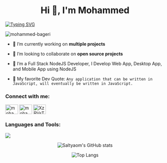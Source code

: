 <h1 align="center">Hi 👋, I'm Mohammed</h1>
<a href="https://git.io/typing-svg"><img src="https://readme-typing-svg.herokuapp.com?font=Fira+Code&pause=1000&center=true&random=false&width=470&lines=full+stack+developer+and+devops+enginer" alt="Typing SVG" /></a>

<p align="left"> <img src="https://komarev.com/ghpvc/?username=mohammed-bageri&label=Profile%20views&color=0e75b6&style=flat" alt="mohammed-bageri" /> </p>


- 🔭 I’m currently working on **multiple projects**

- 👯 I’m looking to collaborate on **open source projects**

- 💬 I’m a Full Stack NodeJS Developer, I Develop Web App, Desktop App, and Mobile App using NodeJS

- 🌱 My favorite Dev Quote:
` Any application that can be written in JavaScript, will eventually be written in JavaScript. `

<h3 align="left">Connect with me:</h3>
<p align="left">
<a href="https://linkedin.com/in/mohammed-bageri-1429481a2" target="blank"><img align="center" src="https://raw.githubusercontent.com/rahuldkjain/github-profile-readme-generator/master/src/images/icons/Social/linked-in-alt.svg" alt="mohammed-bageri-1429481a2" height="30" width="40" /></a>
<a href="https://fb.com/mohammed.bageri.18" target="blank"><img align="center" src="https://raw.githubusercontent.com/rahuldkjain/github-profile-readme-generator/master/src/images/icons/Social/facebook.svg" alt="mohammed.bageri.18" height="30" width="40" /></a>
<a href="https://discord.gg/XzPVsThj" target="blank"><img align="center" src="https://raw.githubusercontent.com/rahuldkjain/github-profile-readme-generator/master/src/images/icons/Social/discord.svg" alt="XzPVsThj" height="30" width="40" /></a>
</p>

<h3 align="left">Languages and Tools:</h3>
<p align=left>
  <a href="https://skillicons.dev">
    <img src="https://skillicons.dev/icons?i=javascript,typescript,cs,html,css,python,nodejs,dotnet,expressjs,nestjs,angular,react,nextjs,vue,nuxtjs,electron,tailwind,prisma,vite,webpack,postgresql,mongodb,mysql,redis,linux,nginx,docker,cloudflare,aws,gcp" />
  </a>
</p>

<p align="center">
  <img alt="Saltyaom's GitHub stats" src=https://github-readme-stats.vercel.app/api?username=mohammed-bageri&theme=dark)](https://github.com/anuraghazra/github-readme-stats />
  
</p>

<p align="center">
  <img alt="Top Langs" src=https://github-readme-stats.vercel.app/api/top-langs/?username=mohammed-bageri&layout=compact&theme=dark)](https://github.com/anuraghazra/github-readme-stats />
</p>

